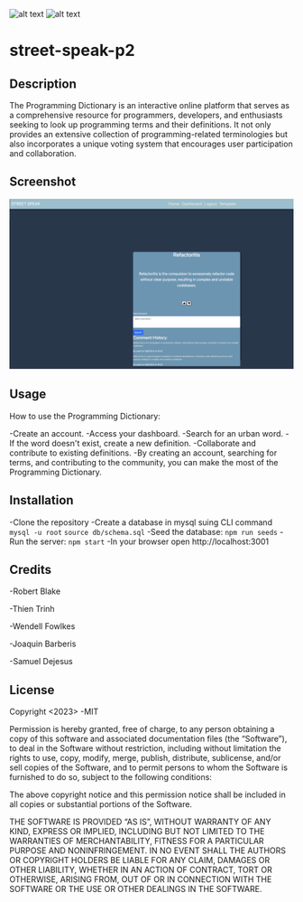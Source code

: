 ![alt text](https://img.shields.io/badge/License-GPLv2-brightgreen)
![alt text](https://img.shields.io/badge/Ver.-1.0.0-blue)
# street-speak-p2

## Description

The Programming Dictionary is an interactive online platform that serves as a comprehensive resource for programmers, developers, and enthusiasts seeking to look up programming terms and their definitions. It not only provides an extensive collection of programming-related terminologies but also incorporates a unique voting system that encourages user participation and collaboration.

## Screenshot

![alt text](https://github.com/jbarberisv/street-speak-p2/blob/JoaquinBranch/assets/img/screen%20shot%20street.png?raw=true)

## Usage

How to use the Programming Dictionary:

-Create an account.
-Access your dashboard.
-Search for an urban word.
-If the word doesn't exist, create a new definition.
-Collaborate and contribute to existing definitions.
-By creating an account, searching for terms, and contributing to the community, you can make the most of the Programming Dictionary.

## Installation

-Clone the repository
-Create a database in mysql suing CLI command 
    `mysql -u root`
    `source db/schema.sql`
-Seed the database:
    `npm run seeds`
-Run the server:
    `npm start`
-In your browser open http://localhost:3001


## Credits

-Robert Blake

-Thien Trinh

-Wendell Fowlkes

-Joaquin Barberis

-Samuel Dejesus

## License
Copyright <2023> <COPYRIGHT Steet Speak>
-MIT

Permission is hereby granted, free of charge, to any person obtaining a copy of this software and associated documentation files (the “Software”), to deal in the Software without restriction, including without limitation the rights to use, copy, modify, merge, publish, distribute, sublicense, and/or sell copies of the Software, and to permit persons to whom the Software is furnished to do so, subject to the following conditions:

The above copyright notice and this permission notice shall be included in all copies or substantial portions of the Software.

THE SOFTWARE IS PROVIDED “AS IS”, WITHOUT WARRANTY OF ANY KIND, EXPRESS OR IMPLIED, INCLUDING BUT NOT LIMITED TO THE WARRANTIES OF MERCHANTABILITY, FITNESS FOR A PARTICULAR PURPOSE AND NONINFRINGEMENT. IN NO EVENT SHALL THE AUTHORS OR COPYRIGHT HOLDERS BE LIABLE FOR ANY CLAIM, DAMAGES OR OTHER LIABILITY, WHETHER IN AN ACTION OF CONTRACT, TORT OR OTHERWISE, ARISING FROM, OUT OF OR IN CONNECTION WITH THE SOFTWARE OR THE USE OR OTHER DEALINGS IN THE SOFTWARE.